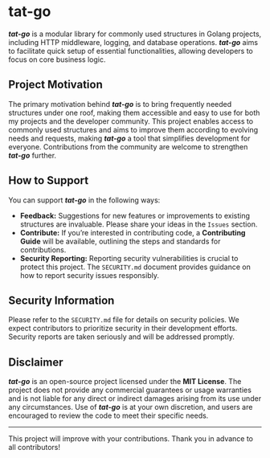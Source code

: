 # tat-go

***tat-go*** is a modular library for commonly used structures in Golang projects, including HTTP middleware, logging, and database operations. ***tat-go*** aims to facilitate quick setup of essential functionalities, allowing developers to focus on core business logic.

## Project Motivation

The primary motivation behind ***tat-go*** is to bring frequently needed structures under one roof, making them accessible and easy to use for both my projects and the developer community. This project enables access to commonly used structures and aims to improve them according to evolving needs and requests, making ***tat-go*** a tool that simplifies development for everyone. Contributions from the community are welcome to strengthen ***tat-go*** further.

## How to Support

You can support ***tat-go*** in the following ways:

- **Feedback:** Suggestions for new features or improvements to existing structures are invaluable. Please share your ideas in the `Issues` section.
- **Contribute:** If you’re interested in contributing code, a **Contributing Guide** will be available, outlining the steps and standards for contributions.
- **Security Reporting:** Reporting security vulnerabilities is crucial to protect this project. The `SECURITY.md` document provides guidance on how to report security issues responsibly.

## Security Information

Please refer to the `SECURITY.md` file for details on security policies. We expect contributors to prioritize security in their development efforts. Security reports are taken seriously and will be addressed promptly.

## Disclaimer

***tat-go*** is an open-source project licensed under the **MIT License**. The project does not provide any commercial guarantees or usage warranties and is not liable for any direct or indirect damages arising from its use under any circumstances. Use of ***tat-go*** is at your own discretion, and users are encouraged to review the code to meet their specific needs.

---

This project will improve with your contributions. Thank you in advance to all contributors!
